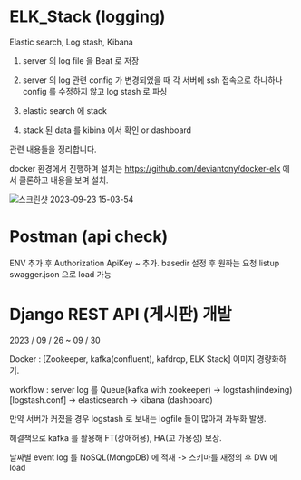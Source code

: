 # ELK_Stack (logging)
Elastic search, Log stash, Kibana 

1. server 의 log file 을 Beat 로 저장

2. server 의 log 관련 config 가 변경되었을 때 각 서버에 ssh 접속으로 하나하나 config 를 수정하지 않고 log stash 로 파싱 

3. elastic search 에 stack

4. stack 된 data 를 kibina 에서 확인 or dashboard

관련 내용들을 정리합니다. 

docker 환경에서 진행하며 설치는 https://github.com/deviantony/docker-elk 에서 클론하고 내용을 보며 설치.

![스크린샷 2023-09-23 15-03-54](https://github.com/OwenKimcertified/ELK_Stack/assets/99598620/36a4964c-b2e0-462f-b60b-c6ba182a28af)

# Postman (api check)
ENV 추가 후 Authorization ApiKey ~ 추가.
basedir 설정 후 원하는 요청 listup
swagger.json 으로 load 가능

# Django REST API (게시판) 개발 
2023 / 09 / 26 ~ 09 / 30 

Docker : [Zookeeper, kafka(confluent), kafdrop, ELK Stack] 이미지 경량화하기.

workflow : server log 를 Queue(kafka with zookeeper) -> logstash(indexing)[logstash.conf] -> elasticsearch -> kibana (dashboard)

만약 서버가 커졌을 경우 logstash 로 보내는 logfile 들이 많아져 과부화 발생. 

해결책으로 kafka 를 활용해 FT(장애허용), HA(고 가용성) 보장.

날짜별 event log 를 NoSQL(MongoDB) 에 적재 -> 스키마를 재정의 후 DW 에 load

